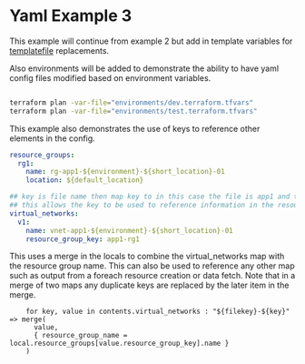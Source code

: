 # Yaml Example 3

This example will continue from example 2 but add in template variables for [templatefile](https://developer.hashicorp.com/terraform/language/functions/templatefile) replacements.

Also environments will be added to demonstrate the ability to have yaml config files modified based on environment variables.

``` bash

terraform plan -var-file="environments/dev.terraform.tfvars"
terraform plan -var-file="environments/test.terraform.tfvars"
```

This example also demonstrates the use of keys to reference other elements in the config.

```yaml
resource_groups:
  rg1:
    name: rg-app1-${environment}-${short_location}-01
    location: ${default_location}

## key is file name then map key to in this case the file is app1 and the resource group map key is rg1
## this allows the key to be used to reference information in the resource_groups list
virtual_networks:
  v1:
    name: vnet-app1-${environment}-${short_location}-01
    resource_group_key: app1-rg1
```

This uses a merge in the locals to combine the virtual_networks map with the resource group name. This can also be used to reference any other map such as output from a foreach resource creation or data fetch. Note that in a merge of two maps any duplicate keys are replaced by the later item in the merge.

```HCL
    for key, value in contents.virtual_networks : "${filekey}-${key}" => merge(
      value,
      { resource_group_name = local.resource_groups[value.resource_group_key].name }
    )
```
